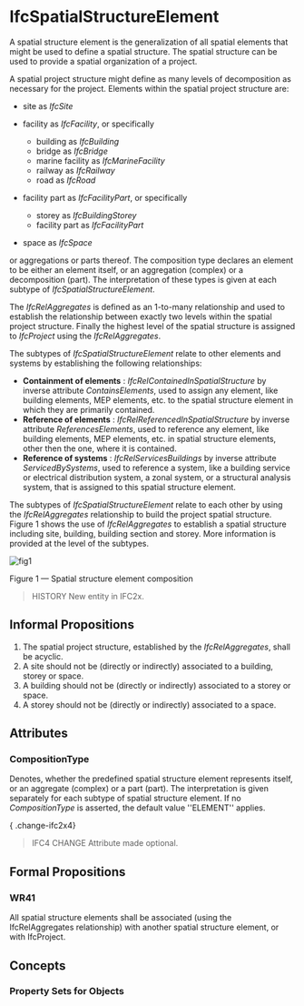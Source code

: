 # IfcSpatialStructureElement

A spatial structure element is the generalization of all spatial elements that might be used to define a spatial structure. The spatial structure can be used to provide a spatial organization of a project.

A spatial project structure might define as many levels of decomposition as necessary for the project. Elements within the spatial project structure are:

* site as _IfcSite_
* facility as _IfcFacility_, or specifically
    * building as _IfcBuilding_
    * bridge as _IfcBridge_
    * marine facility as _IfcMarineFacility_
    * railway as _IfcRailway_
    * road as _IfcRoad_

* facility part as _IfcFacilityPart_, or specifically
    * storey as _IfcBuildingStorey_
    * facility part as _IfcFacilityPart_

* space as _IfcSpace_

or aggregations or parts thereof. The composition type declares an element to be either an element itself, or an aggregation (complex) or a decomposition (part). The interpretation of these types is given at each subtype of _IfcSpatialStructureElement_.

The _IfcRelAggregates_ is defined as an 1-to-many relationship and used to establish the relationship between exactly two levels within the spatial project structure. Finally the highest level of the spatial structure is assigned to _IfcProject_ using the _IfcRelAggregates_.

The subtypes of _IfcSpatialStructureElement_ relate to other elements and systems by establishing the following relationships:

* **Containment of elements** : _IfcRelContainedInSpatialStructure_ by inverse attribute _ContainsElements_, used to assign any element, like building elements, MEP elements, etc. to the spatial structure element in which they are primarily contained.
* **Reference of elements** : _IfcRelReferencedInSpatialStructure_ by inverse attribute _ReferencesElements_, used to reference any element, like building elements, MEP elements, etc. in spatial structure elements, other then the one, where it is contained.
* **Reference of systems** : _IfcRelServicesBuildings_ by inverse attribute _ServicedBySystems_, used to reference a system, like a building service or electrical distribution system, a zonal system, or a structural analysis system, that is assigned to this spatial structure element.

The subtypes of _IfcSpatialStructureElement_ relate to each other by using the _IfcRelAggregates_ relationship to build the project spatial structure. Figure 1 shows the use of _IfcRelAggregates_ to establish a spatial structure including site, building, building section and storey. More information is provided at the level of the subtypes.

![fig1](../../../../figures/ifcspatialstructureelement-spatialstructure.png)

Figure 1 &mdash; Spatial structure element composition

> HISTORY  New entity in IFC2x.

## Informal Propositions

1. The spatial project structure, established by the _IfcRelAggregates_, shall be acyclic.
2. A site should not be (directly or indirectly) associated to a building, storey or space.
3. A building should not be (directly or indirectly) associated to a storey or space.
4. A storey should not be (directly or indirectly) associated to a space.

## Attributes

### CompositionType
Denotes, whether the predefined spatial structure element represents itself, or an aggregate (complex) or a part (part). The interpretation is given separately for each subtype of spatial structure element. If no _CompositionType_ is asserted, the default value ''ELEMENT'' applies.

{ .change-ifc2x4}
> IFC4 CHANGE  Attribute made optional.

## Formal Propositions

### WR41
All spatial structure elements shall be associated (using the IfcRelAggregates relationship) with another spatial structure element, or with IfcProject.

## Concepts

### Property Sets for Objects



